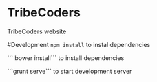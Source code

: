 TribeCoders
===========

TribeCoders website

#Development
```npm install``` to instal dependencies
<p>
``` bower install``` to install dependencies
<p>
```grunt serve``` to start development server
